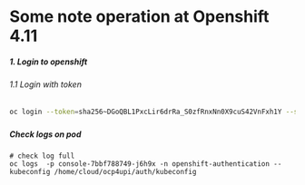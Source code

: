 # Some note operation at Openshift 4.11

##### 1. Login to openshift
###### 1.1 Login with token
```bash
oc login --token=sha256~DGoQBL1PxcLir6drRa_S0zfRnxNn0X9cuS42VnFxh1Y --server=https://api.ocp4.example.com:6443
```
### 


##### Check logs on pod
```
# check log full
oc logs  -p console-7bbf788749-j6h9x -n openshift-authentication --kubeconfig /home/cloud/ocp4upi/auth/kubeconfig
```
